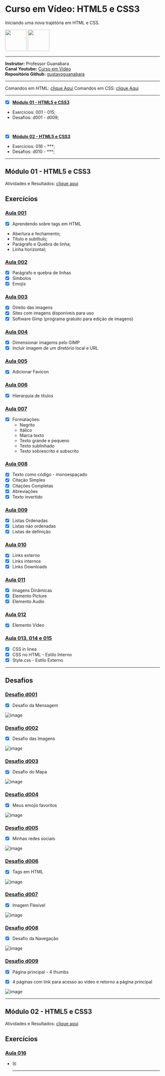 
# Curso em Vídeo: HTML5 e CSS3



Iniciando uma nova trajetória em HTML e CSS.

<img src="https://cdn.jsdelivr.net/gh/devicons/devicon/icons/html5/html5-original-wordmark.svg" width="70" height="70" style="text-align: center"/>
<img src="https://cdn.jsdelivr.net/gh/devicons/devicon/icons/css3/css3-original-wordmark.svg" width="70" height="70" style="text-align: center"/>

<hr>

**Instrutor:** Professor Guanabara <br>
**Canal Youtube:** [Curso em Vídeo](https://www.youtube.com/watch?v=Ejkb_YpuHWs&list=PLHz_AreHm4dkZ9-atkcmcBaMZdmLHft8n)<br>
**Repositório Github:** [gustavoguanabara](https://github.com/gustavoguanabara/html-css)
<hr>

Comandos em HTML: [clique Aqui](https://github.com/PamelaRondina/step-by-step/tree/main/html)
Comandos em CSS: [clique Aqui](https://github.com/PamelaRondina/step-by-step/tree/main/css)

<hr>

- [x] [**Módulo 01 - HTML5 e CSS3**](https://github.com/PamelaRondina/html_css/tree/main/html_css_guanabara#m%C3%B3dulo-01---html5-e-css3)

- Exercícios: 001 - 015;
- Desafios: d001 - d009;
<br>

- [x] [**Módulo 02 - HTML5 e CSS3**](https://github.com/PamelaRondina/html_css/tree/main/html_css_guanabara#m%C3%B3dulo-01---html5-e-css3)

- Exercícios: 016 - ***;
- Desafios: d010 - ***;


<hr>

## Módulo 01 - HTML5 e CSS3

Atividades e Resultados: [clique aqui](https://github.com/PamelaRondina/html_css/tree/main/html_css_guanabara/modulo_01)

## Exercícios

### [Aula 001](https://github.com/PamelaRondina/html_css/tree/main/html_css_guanabara/modulo_01/001) 

- [x] Aprendendo sobre tags em HTML
* Abertura e fechamento;
* Título e subtítulo;
* Parágrafo e Quebra de linha;
* Linha horizontal;

### [Aula 002](https://github.com/PamelaRondina/html_css/tree/main/html_css_guanabara/modulo_01/002)
- [x] Parágrafo e quebra de linhas
- [x] Símbolos
- [x] Emojis

### [Aula 003](https://github.com/PamelaRondina/html_css/tree/main/html_css_guanabara/modulo_01/003)

- [x] Direito das imagens
- [x] Sites com imagens disponíveis para uso
- [x] Software Gimp (programa gratuito para edição de imagens)

### [Aula 004](https://github.com/PamelaRondina/html_css/tree/main/html_css_guanabara/modulo_01#aula-004)

- [x] Dimensionar imagems pelo GIMP
- [x] Incluir imagem de um diretório local e URL

### [Aula 005](https://github.com/PamelaRondina/html_css/tree/main/html_css_guanabara/modulo_01#aula-005)

- [x] Adicionar Favicon

### [Aula 006](https://github.com/PamelaRondina/html_css/tree/main/html_css_guanabara/modulo_01#aula-006)

- [x] Hierarquia de títulos

### [Aula 007](https://github.com/PamelaRondina/html_css/tree/main/html_css_guanabara/modulo_01#aula-007)

- [x] Formatações:
  - Negrito
  - Itálico
  - Marca texto
  - Texto grande e pequeno
  - Texto sublinhado
  - Texto sobrescrito e subscrito

### [Aula 008](https://github.com/PamelaRondina/html_css/tree/main/html_css_guanabara/modulo_01#aula-008)

- [x] Texto como código - monoespaçado
- [x] Citação Simples
- [x] Citações Completas
- [x] Abreviações
- [x] Texto invertido

### [Aula 009](https://github.com/PamelaRondina/html_css/tree/main/html_css_guanabara/modulo_01#aula-009)

- [x] Listas Ordenadas 
- [x] Listas não ordenadas 
- [x] Listas de definição

### [Aula 010](https://github.com/PamelaRondina/html_css/tree/main/html_css_guanabara/modulo_01#aula-010)

- [x] Links externo
- [x] Links internos
- [x] Links Downloads

### [Aula 011](https://github.com/PamelaRondina/html_css/tree/main/html_css_guanabara/modulo_01#aula-011)

- [x] Imagens Dinâmicas
- [x] Elemento Picture
- [x] Elemento Audio

### [Aula 012](https://github.com/PamelaRondina/html_css/tree/main/html_css_guanabara/modulo_01#aula-012)

- [x] Elemento Vídeo

### [Aula 013, 014 e 015](https://github.com/PamelaRondina/html_css/tree/main/html_css_guanabara/modulo_01#aula-013)

- [x] CSS in linea
- [x] CSS no HTML - Estilo Interno
- [x] Style.css - Estilo Externo

_______________________________


## Desafios

### [Desafio d001](https://github.com/PamelaRondina/html_css/tree/main/html_css_guanabara/modulo_01#desafio-d001)

- [x] Desafio da Mensagem

![image](https://user-images.githubusercontent.com/108991648/222445916-cb7743bb-2244-49f4-a256-ba8bdc888861.png)

### [Desafio d002](https://github.com/PamelaRondina/html_css/tree/main/html_css_guanabara/modulo_01#desafio-d002)

- [x] Desafio das Imagens

![image](https://user-images.githubusercontent.com/108991648/222448946-8236ceb4-3313-41ac-9c74-2ed082f3f2b1.png)

### [Desafio d003](https://github.com/PamelaRondina/html_css/tree/main/html_css_guanabara/modulo_01#desafio-d003)

- [x] Desafio do Mapa

![image](https://user-images.githubusercontent.com/108991648/222509322-adc917f4-2023-4eef-aeee-69f0c35b2415.png)

### [Desafio d004](https://github.com/PamelaRondina/html_css/tree/main/html_css_guanabara/modulo_01#desafio-d004)

- [x] Meus emojis favoritos

![image](https://user-images.githubusercontent.com/108991648/222515170-84831d3e-fb36-46d9-b18c-c66383f5f958.png)


### [Desafio d005](https://github.com/PamelaRondina/html_css/tree/main/html_css_guanabara/modulo_01#desafio-d005)

- [x] Minhas redes sociais

![image](https://user-images.githubusercontent.com/108991648/222741619-5930270d-9ccc-4606-9bea-6f6b7031a62e.png)


### [Desafio d006](https://github.com/PamelaRondina/html_css/tree/main/html_css_guanabara/modulo_01#desafio-d006)

- [x] Tags em HTML

![image](https://user-images.githubusercontent.com/108991648/222769370-e4d756bb-0641-41f8-9db7-a189ad8c32f2.png)


### [Desafio d007](https://github.com/PamelaRondina/html_css/tree/main/html_css_guanabara/modulo_01#desafio-d007)

- [x] Imagem Flexível

![image](https://user-images.githubusercontent.com/108991648/224324602-6ce99261-ce1c-4b27-a7a7-ded7ad294280.png)


### [Desafio d008](https://github.com/PamelaRondina/html_css/tree/main/html_css_guanabara/modulo_01#desafio-d008)

- [x] Desafio da Navegação

![image](https://user-images.githubusercontent.com/108991648/224400393-46516e73-b327-46de-9907-16771004758a.png)


### [Desafio d009](https://github.com/PamelaRondina/html_css/tree/main/html_css_guanabara/modulo_01#desafio-d009)

- [x] Página principal - 4 thumbs
- [x] 4 páginas com link para acesso ao vídeo e retorno a página principal


![image](https://user-images.githubusercontent.com/108991648/224494811-09319c5c-ec29-4261-9336-b8834a634ed5.png)

____________


## Módulo 02 - HTML5 e CSS3

Atividades e Resultados: [clique aqui](https://github.com/PamelaRondina/html_css/tree/main/html_css_guanabara/modulo_02)

## Exercícios

### [Aula 016](https://github.com/PamelaRondina/html_css/tree/main/html_css_guanabara/modulo_02/016) 

- [x] ******************